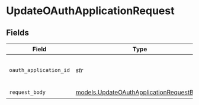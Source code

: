 # UpdateOAuthApplicationRequest


## Fields

| Field                                                                                      | Type                                                                                       | Required                                                                                   | Description                                                                                | Example                                                                                    |
| ------------------------------------------------------------------------------------------ | ------------------------------------------------------------------------------------------ | ------------------------------------------------------------------------------------------ | ------------------------------------------------------------------------------------------ | ------------------------------------------------------------------------------------------ |
| `oauth_application_id`                                                                     | *str*                                                                                      | :heavy_check_mark:                                                                         | The ID of the OAuth application to update                                                  | oauth_app_67890                                                                            |
| `request_body`                                                                             | [models.UpdateOAuthApplicationRequestBody](../models/updateoauthapplicationrequestbody.md) | :heavy_check_mark:                                                                         | N/A                                                                                        |                                                                                            |